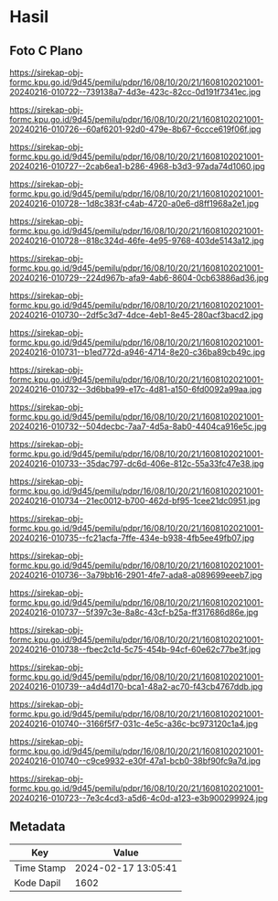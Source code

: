 # Hasil

## Foto C Plano

https://sirekap-obj-formc.kpu.go.id/9d45/pemilu/pdpr/16/08/10/20/21/1608102021001-20240216-010722--739138a7-4d3e-423c-82cc-0d191f7341ec.jpg

https://sirekap-obj-formc.kpu.go.id/9d45/pemilu/pdpr/16/08/10/20/21/1608102021001-20240216-010726--60af6201-92d0-479e-8b67-6ccce619f06f.jpg

https://sirekap-obj-formc.kpu.go.id/9d45/pemilu/pdpr/16/08/10/20/21/1608102021001-20240216-010727--2cab6ea1-b286-4968-b3d3-97ada74d1060.jpg

https://sirekap-obj-formc.kpu.go.id/9d45/pemilu/pdpr/16/08/10/20/21/1608102021001-20240216-010728--1d8c383f-c4ab-4720-a0e6-d8ff1968a2e1.jpg

https://sirekap-obj-formc.kpu.go.id/9d45/pemilu/pdpr/16/08/10/20/21/1608102021001-20240216-010728--818c324d-46fe-4e95-9768-403de5143a12.jpg

https://sirekap-obj-formc.kpu.go.id/9d45/pemilu/pdpr/16/08/10/20/21/1608102021001-20240216-010729--224d967b-afa9-4ab6-8604-0cb63886ad36.jpg

https://sirekap-obj-formc.kpu.go.id/9d45/pemilu/pdpr/16/08/10/20/21/1608102021001-20240216-010730--2df5c3d7-4dce-4eb1-8e45-280acf3bacd2.jpg

https://sirekap-obj-formc.kpu.go.id/9d45/pemilu/pdpr/16/08/10/20/21/1608102021001-20240216-010731--b1ed772d-a946-4714-8e20-c36ba89cb49c.jpg

https://sirekap-obj-formc.kpu.go.id/9d45/pemilu/pdpr/16/08/10/20/21/1608102021001-20240216-010732--3d6bba99-e17c-4d81-a150-6fd0092a99aa.jpg

https://sirekap-obj-formc.kpu.go.id/9d45/pemilu/pdpr/16/08/10/20/21/1608102021001-20240216-010732--504decbc-7aa7-4d5a-8ab0-4404ca916e5c.jpg

https://sirekap-obj-formc.kpu.go.id/9d45/pemilu/pdpr/16/08/10/20/21/1608102021001-20240216-010733--35dac797-dc6d-406e-812c-55a33fc47e38.jpg

https://sirekap-obj-formc.kpu.go.id/9d45/pemilu/pdpr/16/08/10/20/21/1608102021001-20240216-010734--21ec0012-b700-462d-bf95-1cee21dc0951.jpg

https://sirekap-obj-formc.kpu.go.id/9d45/pemilu/pdpr/16/08/10/20/21/1608102021001-20240216-010735--fc21acfa-7ffe-434e-b938-4fb5ee49fb07.jpg

https://sirekap-obj-formc.kpu.go.id/9d45/pemilu/pdpr/16/08/10/20/21/1608102021001-20240216-010736--3a79bb16-2901-4fe7-ada8-a089699eeeb7.jpg

https://sirekap-obj-formc.kpu.go.id/9d45/pemilu/pdpr/16/08/10/20/21/1608102021001-20240216-010737--5f397c3e-8a8c-43cf-b25a-ff317686d86e.jpg

https://sirekap-obj-formc.kpu.go.id/9d45/pemilu/pdpr/16/08/10/20/21/1608102021001-20240216-010738--fbec2c1d-5c75-454b-94cf-60e62c77be3f.jpg

https://sirekap-obj-formc.kpu.go.id/9d45/pemilu/pdpr/16/08/10/20/21/1608102021001-20240216-010739--a4d4d170-bca1-48a2-ac70-f43cb4767ddb.jpg

https://sirekap-obj-formc.kpu.go.id/9d45/pemilu/pdpr/16/08/10/20/21/1608102021001-20240216-010740--3166f5f7-031c-4e5c-a36c-bc973120c1a4.jpg

https://sirekap-obj-formc.kpu.go.id/9d45/pemilu/pdpr/16/08/10/20/21/1608102021001-20240216-010740--c9ce9932-e30f-47a1-bcb0-38bf90fc9a7d.jpg

https://sirekap-obj-formc.kpu.go.id/9d45/pemilu/pdpr/16/08/10/20/21/1608102021001-20240216-010723--7e3c4cd3-a5d6-4c0d-a123-e3b900299924.jpg


## Metadata

| Key        | Value               |
| ---------- | ------------------- |
| Time Stamp | 2024-02-17 13:05:41 |
| Kode Dapil | 1602                |



